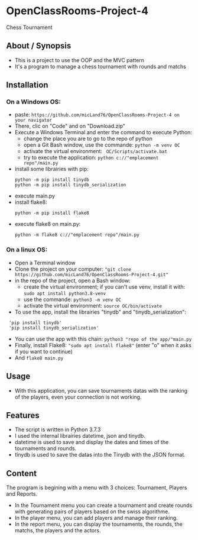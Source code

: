 # OpenClassRooms-Project-4
Chess Tournament

## About / Synopsis

* This is a project to use the OOP and the MVC pattern
* It's a program to manage a chess tournament with rounds and matchs

## Installation

### On a Windows OS:
* paste:   ``` https://github.com/micLand76/OpenClassRooms-Project-4 on your navigator   ```
* There, clic on "Code" and on "Download.zip"
* Execute a Windows Terminal and enter the command to execute Python: 
	* change the place you are to go to the repo of python
	* open a Git Bash window, use the commande: ``` python -m venv OC ``` 
	* activate the virtual environment: ```  OC/Scripts/activate.bat ``` 
	* try to execute the application: ``` python c://"emplacement repo"/main.py ```
* install some librairies with pip:
  ```
  python -m pip install tinydb
  python -m pip install tinydb_serialization
  ```
* execute main.py 
* install flake8: 
  ```
  python -m pip install flake8
  ```
* execute flake8 on main.py: 
  ``` 
  python -m flake8 c://"emplacement repo"/main.py
  ```

### On a linux OS:
* Open a Terminal window
* Clone the project on your computer: ``` "git clone https://github.com/micLand76/OpenClassRooms-Project-4.git" ```
* in the repo of the project, open a Bash window:
	* create the virtual environment; if you can't use venv, install it with: ```sudo apt install python3.8-venv```
	* use the commande: ``` python3 -m venv OC ``` 
	* activate the virtual environment: ``` source OC/bin/activate ``` 
* To use the app, install the librairies "tinydb" and "tinydb_serialization":
```
 'pip install tinydb'
 'pip install tinydb_serialization'
```
* You can use the app with this chain: ``` python3 "repo of the app/"main.py ```
* Finally, install Flake8: ``` "sudo apt install flake8" ``` (enter "o" when it asks if you want to continue)
* And ``` flake8 main.py ```


## Usage

* With this application, you can save tournaments datas with the ranking of the players, even your connection is not working.

## Features

* The script is written in Python 3.7.3<br>
* I used the internal librairies datetime, json and tinydb.<br>
* datetime is used to save and display the dates and times of the tournaments and rounds.<br>
* tinydb is used to save the datas into the Tinydb with the JSON format.<br>

## Content

The program is begining with a menu with 3 choices: Tournament, Players and Reports.
* In the Tournament menu you can create a tournament and create rounds with generating pairs of players based on the swiss algorithme.<br>
* In the player menu, you can add players and manage their ranking.<br>
* In the report menu, you can display the tournaments, the rounds, the matchs, the players and the actors.<br>

